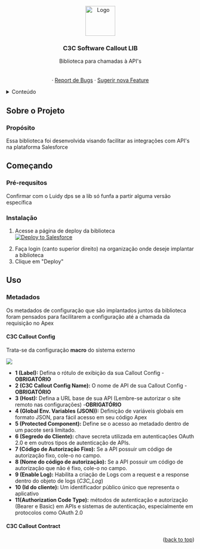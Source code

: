 
<br />
<div align="center">
  <a href="https://github.com/github_username/repo_name">
    <img src="https://media.discordapp.net/attachments/472081051120828416/1288998376955973642/c3c-software-logo.png?ex=66f738c9&is=66f5e749&hm=0d07768e0003686e053eb36ef24e4c0c7867965bd4ab47ab4638ce35dac7ef28&=&format=webp&quality=lossless" alt="Logo" width="80" height="80">
  </a>

<h3 align="center">C3C Software Callout LIB</h3>

  <p align="center">
    Biblioteca para chamadas à API's
    <br />
    <br />
    <br />
    ·
    <a href="https://github.com/c3csoftware/LIB_C3C_CALLOUT/issues/new?labels=bug&template=bug-report---.md">Report  de Bugs</a>
    ·
    <a href="https://github.com/c3csoftware/LIB_C3C_CALLOUT/issues/new?labels=enhancement&template=feature-request---.md">Sugerir nova Feature</a>
  </p>
</div>


  
<!-- TABLE OF CONTENTS -->
<details>
  <summary>Conteúdo</summary>
  <ol>
    <li>
      <a href="#sobre-o-projeto">Sobre o Projeto</a>
      <ul>
        <li><a href="#propósito">Propósito</a></li>
      </ul>
    </li>
    <li>
      <a href="#getting-started">Começando</a>
      <ul>
        <li><a href="#instalação">Instalação</a></li>
      </ul>
    </li>
    <li><a href="#uso">Uso</a></li>
    <ul>
        <li><a href="#metadados">Metadados</a></li>
        <ul>
            <li><a href="#calloutconfig">C3C Callout Config</a></li>
        </ul>
        <ul>
            <li><a href="#calloutcontract">C3C Callout Contract</a></li>
        </ul>
    </ul>
    <li><a href="#contributing">Contribuidores</a></li>
    <li><a href="#contact">Contato</a></li>
  </ol>
</details>

## Sobre o Projeto

### Propósito
<span>Essa biblioteca foi desenvolvida visando facilitar as integrações com API's na plataforma Salesforce</span>

## Começando 


### Pré-requsitos

Confirmar com o Luidy dps se a lib só funfa a partir alguma versão específica

### Instalação

1. Acesse a página de deploy da biblioteca 
    <br>
    <a href="https://githubsfdeploy.herokuapp.com?owner=c3csoftware&repo=LIB_C3C_CALLOUT">
  <img alt="Deploy to Salesforce"
       src="https://raw.githubusercontent.com/afawcett/githubsfdeploy/master/deploy.png">
</a>

2. Faça login (canto superior direito) na organização onde deseje implantar a biblioteca
3.  Clique em "Deploy"

## Uso

### Metadados
<span>Os metadados de configuração que são implantados juntos da biblioteca foram pensados para facilitarem a configuração até a chamada da requisição no Apex</span>

#### C3C Callout Config
   <span>Trata-se da configuração **macro** do sistema externo</span>

![](https://media.discordapp.net/attachments/472081051120828416/1289012142246465617/image.png?ex=66f7459b&is=66f5f41b&hm=7272f6c2a9ff148b17ae291ec24906fd823916e9fa2e636dce90b44c74f706df&=&format=webp&quality=lossless)

- **1 (Label):** Defina o rótulo de exibição da sua Callout Config - **OBRIGATÓRIO**
- **2 (C3C Callout Config Name):** O nome de API de sua Callout Config - **OBRIGATÓRIO**
- **3 (Host):** Defina a URL base de sua API (Lembre-se autorizar o site remoto nas configurações) -**OBRIGATÓRIO**
- **4 (Global Env. Variables (JSON)):** Definição de variáveis globais em formato JSON, para fácil acesso em seu código Apex
- **5 (Protected Component):** Define se o acesso ao metadado dentro de um pacote será limitado.
- **6 (Segredo do Cliente):** chave secreta utilizada em autenticações OAuth 2.0 e em outros tipos de autenticação de APIs. 
- **7 (Código de Autorização Fixo):** Se a API possuir um código de autorização fixo, cole-o no campo.
- **8 (Nome do código de autorização):** Se a API possuir um código de autorização que não é fixo, cole-o no campo.
- **9 (Enable Log):** Habilita a criação de Logs com a request e a response dentro do objeto de logs (*C3C_Log*)
- **10 (Id do cliente):** Um identificador público único que representa o aplicativo
- **11(Authorization Code Type):** métodos de autenticação e autorização (Bearer e Basic) em APIs e sistemas de autenticação, especialmente em protocolos como OAuth 2.0

#### C3C Callout Contract

<p align="right">(<a href="#readme-top">back to top</a>)</p>
